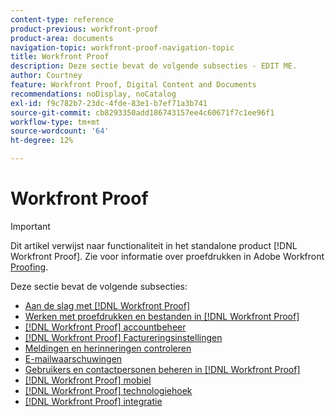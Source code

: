 ```yaml
---
content-type: reference
product-previous: workfront-proof
product-area: documents
navigation-topic: workfront-proof-navigation-topic
title: Workfront Proof
description: Deze sectie bevat de volgende subsecties - EDIT ME.
author: Courtney
feature: Workfront Proof, Digital Content and Documents
recommendations: noDisplay, noCatalog
exl-id: f9c782b7-23dc-4fde-83e1-b7ef71a3b741
source-git-commit: cb8293350add186743157ee4c60671f7c1ee96f1
workflow-type: tm+mt
source-wordcount: '64'
ht-degree: 12%

---
```


# Workfront Proof

>[!IMPORTANT]
>
>Dit artikel verwijst naar functionaliteit in het standalone product [!DNL Workfront Proof]. Zie voor informatie over proefdrukken in Adobe Workfront [Proofing](../review-and-approve-work/proofing/proofing.md).

Deze sectie bevat de volgende subsecties:

* [Aan de slag met [!DNL Workfront Proof]](../workfront-proof/wp-getstarted/getting-started-with-workfront-proof.md)
* [Werken met proefdrukken en bestanden in [!DNL Workfront Proof]](../workfront-proof/wp-work-proofsfiles/wp-work-proofs-files.md)
* [[!DNL Workfront Proof] accountbeheer](../workfront-proof/wp-acct-admin/wp-account-admin.md)
* [[!DNL Workfront Proof] Factureringsinstellingen](../workfront-proof/wp-billingsettings/wp-billing-settings.md)
* [Meldingen en herinneringen controleren](../workfront-proof/wp-emailsntfctns/wp-emails-and-notifications.md)
* [E-mailwaarschuwingen](../workfront-proof/wp-emailsntfctns/email-alerts/email-alerts.md)
* [Gebruikers en contactpersonen beheren in [!DNL Workfront Proof]](../workfront-proof/wp-mnguserscontacts/manage-user-contacts.md)
* [[!DNL Workfront Proof] mobiel](../workfront-proof/wp-mobile/wp-mobile.md)
* [[!DNL Workfront Proof] technologiehoek](../workfront-proof/wp-tech-corner/tech-corner.md)
* [[!DNL Workfront Proof] integratie](../workfront-proof/wp-integrations/wp-integrations.md)
